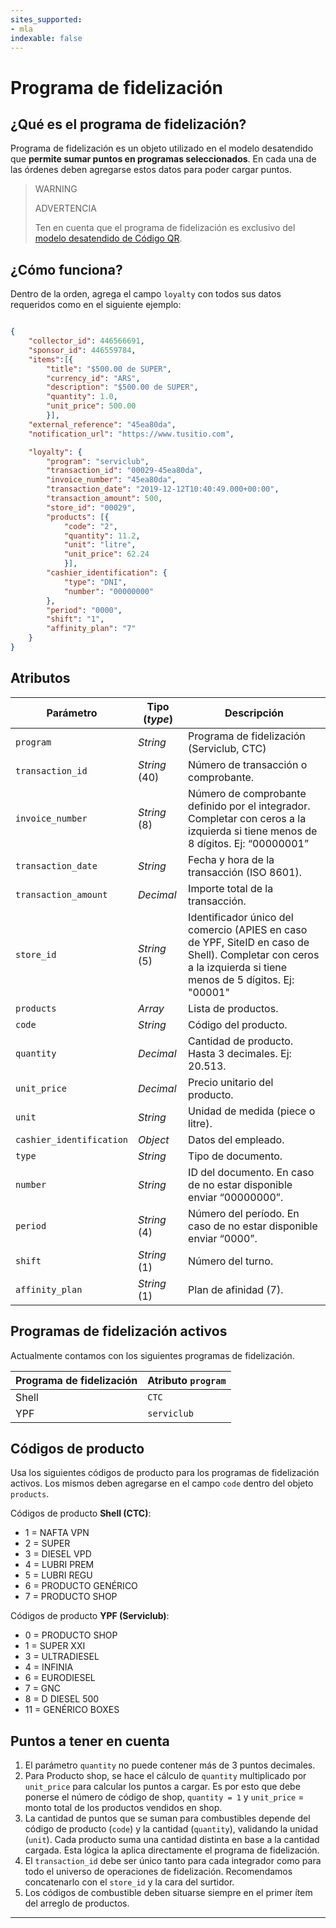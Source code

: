 ```yaml
---
sites_supported:
- mla
indexable: false  
---
```


# Programa de fidelización

## ¿Qué es el programa de fidelización?

Programa de fidelización es un objeto utilizado en el modelo desatendido que **permite sumar puntos en programas seleccionados**. En cada una de las órdenes deben agregarse estos datos para poder cargar puntos.

> WARNING
>
> ADVERTENCIA
>
> Ten en cuenta que el programa de fidelización es exclusivo del [modelo desatendido de Código QR](https://www.mercadopago[FAKER][URL][DOMAIN]/developers/es/docs/qr-code/qr-unattended/qr-unattended-part-a).

## ¿Cómo funciona?

Dentro de la orden, agrega el campo `loyalty` con todos sus datos requeridos como en el siguiente ejemplo:

```JSON

{
    "collector_id": 446566691,
    "sponsor_id": 446559784,
    "items":[{
        "title": "$500.00 de SUPER",
        "currency_id": "ARS",
        "description": "$500.00 de SUPER",
        "quantity": 1.0,
        "unit_price": 500.00
        }],
    "external_reference": "45ea80da",
    "notification_url": "https://www.tusitio.com",

    "loyalty": {
        "program": "serviclub",
        "transaction_id": "00029-45ea80da",
        "invoice_number": "45ea80da",
        "transaction_date": "2019-12-12T10:40:49.000+00:00",
        "transaction_amount": 500,
        "store_id": "00029",
        "products": [{
            "code": "2",
            "quantity": 11.2,
            "unit": "litre",
            "unit_price": 62.24
            }],
        "cashier_identification": {
            "type": "DNI",
            "number": "00000000"
        },
        "period": "0000",
        "shift": "1",
        "affinity_plan": "7"
    }
}

```

## Atributos

| Parámetro | Tipo (*type*) | Descripción |
| --- | --- | --- |
| `program` | *String* | Programa de fidelización (Serviclub, CTC) |
| `transaction_id`  | *String* (40) | Número de transacción o comprobante. |
| `invoice_number` | *String* (8) | Número de comprobante definido por el integrador. Completar con ceros a la izquierda si tiene menos de 8 dígitos. Ej: “00000001” |
| `transaction_date` | *String* | Fecha y hora de la transacción (ISO 8601). |
| `transaction_amount` | *Decimal* | Importe total de la transacción.           |
| `store_id` | *String* (5) | Identificador único del comercio (APIES en caso de YPF, SiteID en caso de Shell). Completar con ceros a la izquierda si tiene menos de 5 dígitos. Ej: "00001" |
| `products` | *Array* | Lista de productos. |
| `code` | *String*  | Código del producto. |
| `quantity` | *Decimal* | Cantidad de producto. Hasta 3 decimales. Ej: 20.513. |
| `unit_price` | *Decimal* | Precio unitario del producto.|
| `unit` | *String* | Unidad de medida (piece o litre). |
| `cashier_identification` | *Object* | Datos del empleado. |
| `type` | *String* | Tipo de documento. |
| `number` | *String* | ID del documento. En caso de no estar disponible enviar “00000000”. |
| `period` | *String* (4) | Número del período. En caso de no estar disponible enviar “0000”. |
| `shift` | *String* (1) | Número del turno. |
| `affinity_plan` | *String* (1) | Plan de afinidad (7). |

## Programas de fidelización activos

Actualmente contamos con los siguientes programas de fidelización.

| Programa de fidelización | Atributo `program` |
| --- | --- |
| Shell | `CTC` |
| YPF | `serviclub` |

## Códigos de producto

Usa los siguientes códigos de producto para los programas de fidelización activos. Los mismos deben agregarse en el campo `code` dentro del objeto `products`.

Códigos de producto **Shell (CTC)**:
- 1 = NAFTA VPN
- 2 = SUPER
- 3 = DIESEL VPD
- 4 = LUBRI PREM
- 5 = LUBRI REGU
- 6 = PRODUCTO GENÉRICO
- 7 = PRODUCTO SHOP

Códigos de producto **YPF (Serviclub)**:
- 0 = PRODUCTO SHOP
- 1 = SUPER XXI
- 3 = ULTRADIESEL
- 4 = INFINIA
- 6 = EURODIESEL
- 7 = GNC
- 8 = D DIESEL 500
- 11 = GENÉRICO BOXES

## Puntos a tener en cuenta

1. El parámetro `quantity` no puede contener más de 3 puntos decimales.
2. Para Producto shop, se hace el cálculo de `quantity` multiplicado por `unit_price` para calcular los puntos a cargar. Es por esto que debe ponerse el número de código de shop, `quantity = 1` y `unit_price` = monto total de los productos vendidos en shop.
3. La cantidad de puntos que se suman para combustibles depende del código de producto (`code`) y la cantidad (`quantity`), validando la unidad (`unit`). Cada producto suma una cantidad distinta en base a la cantidad cargada. Esta lógica la aplica directamente el programa de fidelización.
4. El `transaction_id` debe ser único tanto para cada integrador como para todo el universo de operaciones de fidelización. Recomendamos concatenarlo con el `store_id` y la cara del surtidor.
5. Los códigos de combustible deben situarse siempre en el primer ítem del arreglo de productos. 


---